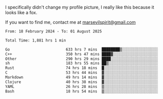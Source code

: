 I specifically didn't change my profile picture, I really like this because it looks like a fox.

If you want to find me, contact me at marsevilspirit@gmail.com

<!--START_SECTION:waka-->

```txt
From: 18 February 2024 - To: 01 August 2025

Total Time: 1,881 hrs 1 min

Go                         633 hrs 7 mins  ████████▒░░░░░░░░░░░░░░░░   33.66 %
C++                        350 hrs 47 mins ████▓░░░░░░░░░░░░░░░░░░░░   18.65 %
Other                      290 hrs 29 mins ████░░░░░░░░░░░░░░░░░░░░░   15.44 %
sh                         183 hrs 55 mins ██▒░░░░░░░░░░░░░░░░░░░░░░   09.78 %
Rust                       74 hrs 18 mins  █░░░░░░░░░░░░░░░░░░░░░░░░   03.95 %
C                          53 hrs 44 mins  ▓░░░░░░░░░░░░░░░░░░░░░░░░   02.86 %
Markdown                   49 hrs 14 mins  ▓░░░░░░░░░░░░░░░░░░░░░░░░   02.62 %
Clojure                    40 hrs 38 mins  ▓░░░░░░░░░░░░░░░░░░░░░░░░   02.16 %
YAML                       26 hrs 28 mins  ▒░░░░░░░░░░░░░░░░░░░░░░░░   01.41 %
Bash                       18 hrs 54 mins  ▒░░░░░░░░░░░░░░░░░░░░░░░░   01.01 %
```

<!--END_SECTION:waka-->
